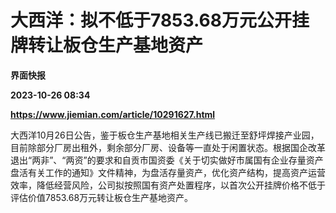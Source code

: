 # 大西洋：拟不低于7853.68万元公开挂牌转让板仓生产基地资产
**界面快报**

**2023-10-26 08:34**

**https://www.jiemian.com/article/10291627.html**

大西洋10月26日公告，鉴于板仓生产基地相关生产线已搬迁至舒坪焊接产业园，目前除部分厂房出租外，剩余部分厂房、设备等一直处于闲置状态。根据国企改革退出“两非”、“两资”的要求和自贡市国资委《关于切实做好市属国有企业存量资产盘活有关工作的通知》文件精神，为盘活存量资产，优化资产结构，提高资产运营效率，降低经营风险，公司拟按照国有资产处置程序，以首次公开挂牌价格不低于评估价值7853.68万元转让板仓生产基地资产。